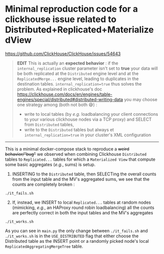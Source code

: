 # Minimal reproduction code for a clickhouse issue related to Distributed+Replicated+MaterializedView

https://github.com/ClickHouse/ClickHouse/issues/54643

> **EDIT** This is actually an **expected behavior** : if the `internal_replication` cluster parameter isn't set to **true** your data will be both replicated at the `Distributed` engine level and at the `ReplicatedMerge...` engine level, leading to duplicates in the destination tables. `internal_replication=true` thus solves the problem. As explained in clickhouse's doc https://clickhouse.com/docs/en/engines/table-engines/special/distributed#distributed-writing-data you may choose one strategy among (both not both 😅) :
> * write to local tables (by *e.g.* loadbalancing your client connections to your various clickhouse nodes via a TCP proxy) and SELECT from `Distributed` tables,
> * write to the `Distributed` tables but always et `internal_replication=true` in your cluster's XML configuration

----

This is a minimal docker-compose stack to reproduce a ~~weird behavior/"bug"~~ we observed when combining
Clickhouse `Distributed` tables to `Replicated...` tables for which a `Materialized View` that compute some basic aggregates (*e.g.*, sums) is setup.

1. INSERTING to the `Distributed` table, then SELECTing the overall counts from the input table and the MV's aggregated sums, we see that the counts are completely broken :
````
./it_fails.sh
````

2. If, instead, we INSERT to local `Replicated...` tables at random nodes (mimicking, *e.g.*, an HAProxy round robin loadbalancing) all the counts are perfectly correct in both the input tables and the MV's aggregates
````
./it_works.sh
````

As you can see in `main.py` the only change between `./it_fails.sh` and `./it_works.sh` is in the `USE_DISTRIBUTED` flag that either choose the Distributed table as the INSERT point or a randomly picked node's local  `ReplicatedAggregatingMergeTree` table.
